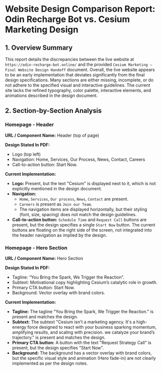 # Website Design Comparison Report: Odin Recharge Bot vs. Cesium Marketing Design

## 1. Overview Summary

This report details the discrepancies between the live website at `https://odin-recharge-bot.online/` and the provided `Cesium Marketing – Final Website Design Handoff` document. Overall, the live website appears to be an early implementation that deviates significantly from the final design specifications. Many sections are either missing, incomplete, or do not adhere to the specified visual and interactive guidelines. The current site lacks the refined typography, color palette, interactive elements, and animations described in the design document.




## 2. Section-by-Section Analysis

### Homepage - Header

**URL / Component Name:** Header (top of page)

**Design Stated In PDF:**
*   Logo (top left)
*   Navigation: Home, Services, Our Process, News, Contact, Careers
*   Call-to-action button: Start Now.

**Current Implementation:**
*   **Logo:** Present, but the text "Cesium" is displayed next to it, which is not explicitly mentioned in the design document.
*   **Navigation:**
    *   `Home`, `Services`, `Our process`, `News`, `Contact` are present.
    *   `Careers` is present as `Join our Team`.
    *   The navigation items are displayed horizontally, but their styling (font, size, spacing) does not match the design guidelines.
*   **Call-to-action button:** `Schedule Time` and `Request Call` buttons are present, but the design specifies a single `Start Now` button. The current buttons are floating on the right side of the screen, not integrated into the header navigation as implied by the design.




### Homepage - Hero Section

**URL / Component Name:** Hero Section

**Design Stated In PDF:**
*   Tagline: “You Bring the Spark, We Trigger the Reaction”.
*   Subtext: Motivational copy highlighting Cesium’s catalytic role in growth.
*   Primary CTA button: Start Now.
*   Background: Vector overlay with brand colors.

**Current Implementation:**
*   **Tagline:** The tagline "You Bring the Spark, We Trigger the Reaction." is present and matches the design.
*   **Subtext:** The subtext "Cesium isn't a marketing agency. It's a high-energy force designed to react with your business sparking momentum, amplifying results, and scaling with precision. we catalyze your brand’s trajectory." is present and matches the design.
*   **Primary CTA button:** A button with the text "Request Strategy Call" is present, but the design specifies "Start Now".
*   **Background:** The background has a vector overlay with brand colors, but the specific visual style and animation (Hero fade-in) are not clearly implemented as per the design notes.




